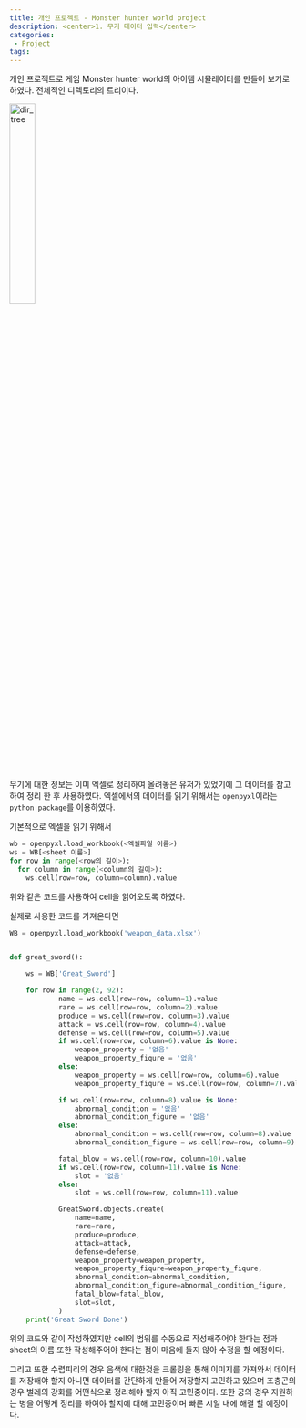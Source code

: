 ```yaml
---
title: 개인 프로젝트 - Monster hunter world project
description: <center>1. 무기 데이터 입력</center>
categories:
 - Project
tags:
---
```


개인 프로젝트로 게임 Monster hunter world의 아이템 시뮬레이터를 만들어 보기로 하였다.
전체적인 디렉토리의 트리이다.

<img src="{{ site.url }}/assets/images/project_dir.png" alt="dir_tree" width="30%">

무기에 대한 정보는 이미 엑셀로 정리하여 올려놓은 유저가 있었기에 그 데이터를 참고하여 정리 한 후 사용하였다.
엑셀에서의 데이터를 읽기 위해서는 `openpyxl`이라는 `python package`를 이용하였다.

기본적으로 엑셀을 읽기 위해서
```python
wb = openpyxl.load_workbook(<엑셀파일 이름>)
ws = WB[<sheet 이름>]
for row in range(<row의 길이>):
  for column in range(<column의 길이>):
    ws.cell(row=row, column=column).value
```
위와 같은 코드를 사용하여 cell을 읽어오도록 하였다.

실제로 사용한 코드를 가져온다면

```python
WB = openpyxl.load_workbook('weapon_data.xlsx')


def great_sword():

    ws = WB['Great_Sword']

    for row in range(2, 92):
            name = ws.cell(row=row, column=1).value
            rare = ws.cell(row=row, column=2).value
            produce = ws.cell(row=row, column=3).value
            attack = ws.cell(row=row, column=4).value
            defense = ws.cell(row=row, column=5).value
            if ws.cell(row=row, column=6).value is None:
                weapon_property = '없음'
                weapon_property_fiqure = '없음'
            else:
                weapon_property = ws.cell(row=row, column=6).value
                weapon_property_fiqure = ws.cell(row=row, column=7).value

            if ws.cell(row=row, column=8).value is None:
                abnormal_condition = '없음'
                abnormal_condition_figure = '없음'
            else:
                abnormal_condition = ws.cell(row=row, column=8).value
                abnormal_condition_figure = ws.cell(row=row, column=9).value

            fatal_blow = ws.cell(row=row, column=10).value
            if ws.cell(row=row, column=11).value is None:
                slot = '없음'
            else:
                slot = ws.cell(row=row, column=11).value

            GreatSword.objects.create(
                name=name,
                rare=rare,
                produce=produce,
                attack=attack,
                defense=defense,
                weapon_property=weapon_property,
                weapon_property_fiqure=weapon_property_fiqure,
                abnormal_condition=abnormal_condition,
                abnormal_condition_figure=abnormal_condition_figure,
                fatal_blow=fatal_blow,
                slot=slot,
            )
    print('Great Sword Done')
```

위의 코드와 같이 작성하였지만 cell의 범위를 수동으로 작성해주어야 한다는 점과 sheet의 이름 또한
작성해주어야 한다는 점이 마음에 들지 않아 수정을 할 예정이다.

그리고 또한 수렵피리의 경우 음색에 대한것을 크롤링을 통해 이미지를 가져와서 데이터를 저장해야 할지 아니면
데이터를 간단하게 만들어 저장할지 고민하고 있으며 조충곤의 경우 벌레의 강화를 어떤식으로 정리해야 할지
아직 고민중이다. 또한 궁의 경우 지원하는 병을 어떻게 정리를 하여야 할지에 대해 고민중이며 빠른 시일 내에
해결 할 예정이다. 
